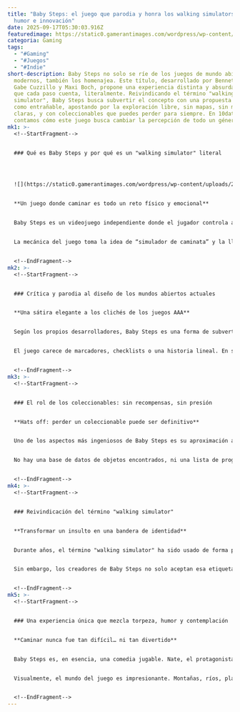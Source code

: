 ```yaml
---
title: "Baby Steps: el juego que parodia y honra los walking simulators con
  humor e innovación"
date: 2025-09-17T05:30:03.916Z
featuredimage: https://static0.gamerantimages.com/wordpress/wp-content/uploads/2025/09/baby-steps-game-rant-advance-subverting-walking-simulator-feature.jpg?q=70&fit=crop&w=1100&h=618&dpr=1
categoria: Gaming
tags:
  - "#Gaming"
  - "#Juegos"
  - "#Indie"
short-description: Baby Steps no solo se ríe de los juegos de mundo abierto
  modernos, también los homenajea. Este título, desarrollado por Bennett Foddy,
  Gabe Cuzzillo y Maxi Boch, propone una experiencia distinta y absurda en la
  que cada paso cuenta, literalmente. Reivindicando el término "walking
  simulator", Baby Steps busca subvertir el concepto con una propuesta tan torpe
  como entrañable, apostando por la exploración libre, sin mapas, sin misiones
  claras, y con coleccionables que puedes perder para siempre. En 10datos.com te
  contamos cómo este juego busca cambiar la percepción de todo un género.
mk1: >-
  <!--StartFragment-->


  ### Qué es Baby Steps y por qué es un "walking simulator" literal




  ![](https://static0.gamerantimages.com/wordpress/wp-content/uploads/2025/08/baby-steps-game-rant-advance-gameplay-nate-standing-in-water.jpg?q=49&fit=crop&w=825&dpr=2)


  **Un juego donde caminar es todo un reto físico y emocional**


  Baby Steps es un videojuego independiente donde el jugador controla a Nate, un joven apático atrapado en un extraño mundo montañoso. Pero aquí no se trata simplemente de caminar con un joystick: cada pierna se mueve de forma individual, y avanzar requiere coordinación, paciencia y muchas caídas.


  La mecánica del juego toma la idea de “simulador de caminata” y la lleva a su máxima expresión. Esto no es solo una metáfora de los juegos de exploración, es literalmente un simulador de caminar. El personaje no corre, no pelea, no escala automáticamente—cada paso es una victoria y cada tropezón, parte del viaje.


  <!--EndFragment-->
mk2: >-
  <!--StartFragment-->


  ### Crítica y parodia al diseño de los mundos abiertos actuales


  **Una sátira elegante a los clichés de los juegos AAA**


  Según los propios desarrolladores, Baby Steps es una forma de subvertir los estándares de los grandes juegos de mundo abierto como *Assassin’s Creed*. En lugar de un mapa repleto de íconos, misiones, y coleccionables que desbloquean recompensas, Baby Steps te suelta en un paisaje abierto sin más guía que tu voluntad de caminar.


  El juego carece de marcadores, checklists o una historia lineal. En su lugar, ofrece libertad total: puedes explorar a tu ritmo, descubrir caminos secretos o simplemente contemplar el entorno. Esta decisión de diseño critica directamente cómo los mundos abiertos modernos, aunque vastos, a menudo se sienten vacíos por su enfoque en contenido obligatorio y repetitivo.


  <!--EndFragment-->
mk3: >-
  <!--StartFragment-->


  ### El rol de los coleccionables: sin recompensas, sin presión


  **Hats off: perder un coleccionable puede ser definitivo**


  Uno de los aspectos más ingeniosos de Baby Steps es su aproximación a los coleccionables. A lo largo del juego puedes encontrar sombreros para Nate. Sin embargo, si te caes por una ladera o el viento arrastra tu gorro a un abismo, lo perdiste para siempre.


  No hay una base de datos de objetos encontrados, ni una lista de progreso para motivarte a coleccionarlos todos. Los sombreros están ahí como parte del mundo, no como un objetivo impuesto. Esta decisión refuerza la filosofía del juego: la exploración es personal y sin presiones externas. No hay trofeos, solo experiencias.


  <!--EndFragment-->
mk4: >-
  <!--StartFragment-->


  ### Reivindicación del término "walking simulator"


  **Transformar un insulto en una bandera de identidad**


  Durante años, el término "walking simulator" ha sido usado de forma peyorativa para describir juegos con poca acción o mecánicas simplificadas. Juegos como *Dear Esther*, *Gone Home* o *What Remains of Edith Finch* han sido atacados por ofrecer más narrativa que jugabilidad, como si eso fuera algo negativo.


  Sin embargo, los creadores de Baby Steps no solo aceptan esa etiqueta, la celebran. Foddy y compañía entienden que explorar, observar y sumergirse en un mundo virtual sin prisas también es una forma válida (y poderosa) de jugar. Reivindican que estos títulos pueden ser tan significativos y complejos como cualquier shooter o RPG.


  <!--EndFragment-->
mk5: >-
  <!--StartFragment-->


  ### Una experiencia única que mezcla torpeza, humor y contemplación


  **Caminar nunca fue tan difícil… ni tan divertido**


  Baby Steps es, en esencia, una comedia jugable. Nate, el protagonista, es lo opuesto a un héroe: torpe, inútil, y constantemente en el suelo. Pero en esa torpeza hay belleza. Cada vez que te levantas y logras subir una colina, sientes una pequeña victoria. El juego convierte la frustración en carcajada y la lentitud en reflexión.


  Visualmente, el mundo del juego es impresionante. Montañas, ríos, playas y riscos te invitan a observar, a detenerte, a respirar. No hay enemigos, no hay tiempo límite, no hay presión. Solo tú, tus piernas digitales, y el viaje. Y eso, en medio de tantos juegos sobrecargados, se siente como un soplo de aire fresco.


  <!--EndFragment-->
---
```

